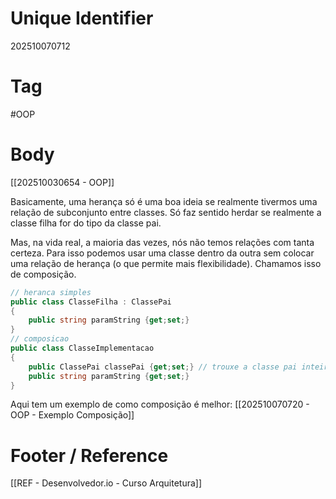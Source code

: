 # Unique Identifier
202510070712

# Tag
#OOP 

# Body
[[202510030654 - OOP]]

Basicamente, uma herança só é uma boa ideia se realmente tivermos uma relação de subconjunto entre classes. Só faz sentido herdar se realmente a classe filha for do tipo da classe pai.

Mas, na vida real, a maioria das vezes, nós não temos relações com tanta certeza. Para isso podemos usar uma classe dentro da outra sem colocar uma relação de herança (o que permite mais flexibilidade). Chamamos isso de composição.

```csharp
// heranca simples
public class ClasseFilha : ClassePai
{
	public string paramString {get;set;}
}
// composicao
public class ClasseImplementacao
{
	public ClassePai classePai {get;set;} // trouxe a classe pai inteira
	public string paramString {get;set;}
}
```

Aqui tem um exemplo de como composição é melhor: [[202510070720 - OOP - Exemplo Composição]]

# Footer / Reference
[[REF - Desenvolvedor.io - Curso Arquitetura]]